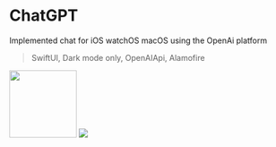 # ChatGPT
Implemented chat for iOS watchOS macOS using the OpenAi platform

> SwiftUI, Dark mode only, OpenAIApi, Alamofire

<a href="https://github.com/glbrom/ChatGPT"><img src="images/iconPrjct.svg" width="120"></a>
<img src="https://github.com/glbrom/glbrom/blob/87607adf9dba59b3dd53e0eacac01b3ed7b2f4fe/images/ChatGPT.png">

